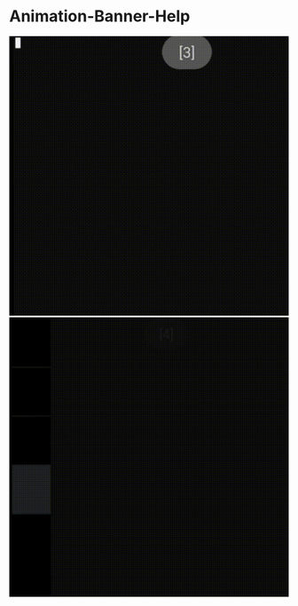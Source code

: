 # Animation-Banner-Help

<img src="EvilEye Normal Figlet.gif" width="720px">

<img src="EvilEye Normal Toilet.gif" width="720px">
